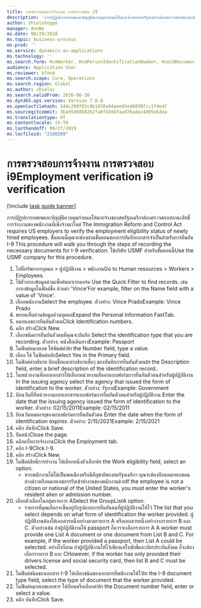 ```yaml
---
title: การตรวจสอบการจ้างงาน การตรวจสอบ i9
description: 'การปฏิรูปการอพยพและบัญญัติควบคุมกำหนดให้นายจ้างของสหรัฐอเมริกาต้องตรวจสอบสถานะสิทธิ์การจ้างงานของพนักงานที่เพิ่งจ้างมาใหม่ '
author: ShielaSogge
manager: AnnBe
ms.date: 08/29/2018
ms.topic: business-process
ms.prod: ''
ms.service: dynamics-ax-applications
ms.technology: ''
ms.search.form: HcmWorker, HcmPersonIdentificationNumber, Hcmi9Document
audience: Application User
ms.reviewer: kfend
ms.search.scope: Core, Operations
ms.search.region: Global
ms.author: shielas
ms.search.validFrom: 2016-06-30
ms.dyn365.ops.version: Version 7.0.0
ms.openlocfilehash: 544c298f83c4b1838a94aee95ed6038fcc1f4e4f
ms.sourcegitcommit: 3ba95d50b8262fa0f43d4faad76adac4d05eb3ea
ms.translationtype: HT
ms.contentlocale: th-TH
ms.lasthandoff: 09/27/2019
ms.locfileid: "2180269"
---
```

# <a name="employment-verification-i9-verification"></a><span data-ttu-id="96ee8-103">การตรวจสอบการจ้างงาน การตรวจสอบ i9</span><span class="sxs-lookup"><span data-stu-id="96ee8-103">Employment verification i9 verification</span></span>

[!include [task guide banner](../../../includes/task-guide-banner.md)]

<span data-ttu-id="96ee8-104">การปฏิรูปการอพยพและบัญญัติควบคุมกำหนดให้นายจ้างของสหรัฐอเมริกาต้องตรวจสอบสถานะสิทธิ์การจ้างงานของพนักงานที่เพิ่งจ้างมาใหม่ </span><span class="sxs-lookup"><span data-stu-id="96ee8-104">The Immigration Reform and Control Act requires US employers to verify the employment eligibility status of newly hired employees.</span></span> <span data-ttu-id="96ee8-105">ขั้นตอนนี้คุณจะต้องผ่านขั้นตอนของการบันทึกเอกสารจำเป็นสำหรับการยืนยัน I-9 </span><span class="sxs-lookup"><span data-stu-id="96ee8-105">This procedure will walk you through the steps of recording the necessary documents for I-9 verification.</span></span> <span data-ttu-id="96ee8-106">ใช้บริษัท USMF สำหรับขั้นตอนนี้</span><span class="sxs-lookup"><span data-stu-id="96ee8-106">Use the USMF company for this procedure.</span></span>

1. <span data-ttu-id="96ee8-107">ไปที่ทรัพยากรบุคคล > ผู้ปฏิบัติงาน > พนักงาน</span><span class="sxs-lookup"><span data-stu-id="96ee8-107">Go to Human resources > Workers > Employees.</span></span>
2. <span data-ttu-id="96ee8-108">ใช้ตัวกรองข้อมูลด่วนเพื่อค้นหาเรกคอร์ด </span><span class="sxs-lookup"><span data-stu-id="96ee8-108">Use the Quick Filter to find records.</span></span> <span data-ttu-id="96ee8-109">เช่น กรองข้อมูลในฟิลด์ชื่อ ด้วยค่า 'Vince'</span><span class="sxs-lookup"><span data-stu-id="96ee8-109">For example, filter on the Name field with a value of 'Vince'.</span></span>
3. <span data-ttu-id="96ee8-110">เลือกพนักงาน</span><span class="sxs-lookup"><span data-stu-id="96ee8-110">Select the employee.</span></span> <span data-ttu-id="96ee8-111">ตัวอย่าง: Vince Prado</span><span class="sxs-lookup"><span data-stu-id="96ee8-111">Example: Vince Prado</span></span>
4. <span data-ttu-id="96ee8-112">ขยายแท็บด่วนข้อมูลส่วนบุคคล</span><span class="sxs-lookup"><span data-stu-id="96ee8-112">Expand the Personal information FastTab.</span></span>
5. <span data-ttu-id="96ee8-113">หมายเลขการยืนยันตัวตน</span><span class="sxs-lookup"><span data-stu-id="96ee8-113">Click Identification numbers.</span></span>
6. <span data-ttu-id="96ee8-114">คลิก สร้าง</span><span class="sxs-lookup"><span data-stu-id="96ee8-114">Click New.</span></span>
7. <span data-ttu-id="96ee8-115">เลือกชนิดการยืนยันตัวตนที่คุณจะบันทึก </span><span class="sxs-lookup"><span data-stu-id="96ee8-115">Select the identification type that you are recording.</span></span> <span data-ttu-id="96ee8-116">ตัวอย่าง: หนังสือเดินทาง</span><span class="sxs-lookup"><span data-stu-id="96ee8-116">Example: Passport</span></span>
8. <span data-ttu-id="96ee8-117">ในฟิลด์หมายเลข ให้พิมพ์ค่า</span><span class="sxs-lookup"><span data-stu-id="96ee8-117">In the Number field, type a value.</span></span>
9. <span data-ttu-id="96ee8-118">เลือก ใช่ ในฟิลด์หลัก</span><span class="sxs-lookup"><span data-stu-id="96ee8-118">Select Yes in the Primary field.</span></span>
10. <span data-ttu-id="96ee8-119">ในฟิลด์คำอธิบาย ป้อนชื่อและคำอธิบายสั้นๆ ของบันทึกการยืนยันตัวตน</span><span class="sxs-lookup"><span data-stu-id="96ee8-119">In the Description field, enter a brief description of the identification record..</span></span>
11. <span data-ttu-id="96ee8-120">ในหน่วยงานที่ออกเอกสารให้เลือกหน่วยงานที่ออกแบบฟอร์มการยืนยันตัวตนสำหรับผู้ปฏิบัติงาน </span><span class="sxs-lookup"><span data-stu-id="96ee8-120">In the issuing agency select the agency that issued the form of identification to the worker.</span></span> <span data-ttu-id="96ee8-121">ตัวอย่าง: รัฐบาล</span><span class="sxs-lookup"><span data-stu-id="96ee8-121">Example: Government</span></span>
12. <span data-ttu-id="96ee8-122">ป้อนวันที่ที่หน่วยงานออกเอกสารแบบฟอร์มการยืนยันตัวตนสำหรับผู้ปฏิบัติงาน </span><span class="sxs-lookup"><span data-stu-id="96ee8-122">Enter the date that the issuing agency issued the form of identification to the worker.</span></span> <span data-ttu-id="96ee8-123">ตัวอย่าง: 02/15/2011</span><span class="sxs-lookup"><span data-stu-id="96ee8-123">Example: 02/15/2011</span></span>
13. <span data-ttu-id="96ee8-124">ป้อนวันหมดอายุของแบบฟอร์มการยืนยันตัวตน </span><span class="sxs-lookup"><span data-stu-id="96ee8-124">Enter the date when the form of identification expires.</span></span> <span data-ttu-id="96ee8-125">ตัวอย่าง: 2/15/2021</span><span class="sxs-lookup"><span data-stu-id="96ee8-125">Example: 2/15/2021</span></span>
14. <span data-ttu-id="96ee8-126">คลิก บันทึก</span><span class="sxs-lookup"><span data-stu-id="96ee8-126">Click Save.</span></span>
15. <span data-ttu-id="96ee8-127">ปิดหน้า</span><span class="sxs-lookup"><span data-stu-id="96ee8-127">Close the page.</span></span>
16. <span data-ttu-id="96ee8-128">คลิกแท็บการจ้างงาน</span><span class="sxs-lookup"><span data-stu-id="96ee8-128">Click the Employment tab.</span></span>
17. <span data-ttu-id="96ee8-129">คลิก I-9</span><span class="sxs-lookup"><span data-stu-id="96ee8-129">Click I-9.</span></span>
18. <span data-ttu-id="96ee8-130">คลิก สร้าง</span><span class="sxs-lookup"><span data-stu-id="96ee8-130">Click New.</span></span>
19. <span data-ttu-id="96ee8-131">ในฟิลด์สิทธิ์การทำงาน ให้เลือกหนึ่งตัวเลือก</span><span class="sxs-lookup"><span data-stu-id="96ee8-131">In the Work eligibility field, select an option.</span></span>
    * <span data-ttu-id="96ee8-132">หากพนักงานไม่ได้เป็นพลเมืองหรือมีสัญชาติของสหรัฐอเมริกา คุณจะต้องป้อนหมายเลขคนต่างด้าวหรือหมายเลขการรับเข้าทำงานของพนักงานด้วย</span><span class="sxs-lookup"><span data-stu-id="96ee8-132">If the employee is not a citizen or national of the United States, you must enter the worker's resident alien or admission number.</span></span>  
20. <span data-ttu-id="96ee8-133">เลือกตัวเลือกในกลุ่มรายการ A</span><span class="sxs-lookup"><span data-stu-id="96ee8-133">Select the GroupListA option.</span></span>
    * <span data-ttu-id="96ee8-134">รายการที่คุณเลือกจะขึ้นอยู่กับรูปแบบการยืนยันตนที่ผู้ปฏิบัติงานให้ไว้ </span><span class="sxs-lookup"><span data-stu-id="96ee8-134">The list that you select depends on what form of identification the worker provided.</span></span> <span data-ttu-id="96ee8-135">ผู้ปฏิบัติงานต้องให้เอกสารหนึ่งอย่างตามรายการ A หรือเอกสารหนึ่งอย่างจากรายการ B และ C. ตัวอย่างเช่น ถ้าผู้ปฏิบัติงานให้ passport ก็ควรจะเลือกรายการ A </span><span class="sxs-lookup"><span data-stu-id="96ee8-135">A worker must provide one List A document or one document from List B and C. For example, if the worker provided a passport, then List A could be selected.</span></span> <span data-ttu-id="96ee8-136">อย่างไรก็ตาม ถ้าผู้ปฏิบัติงานให้ไว้เพียงแค่ใบขับขี่และบัตรประกันสังคม ก็จะต้องเลือกรายการ B และ C</span><span class="sxs-lookup"><span data-stu-id="96ee8-136">However, if the worker has only provided their drivers license and social security card, then list B and C must be selected.</span></span>  
21. <span data-ttu-id="96ee8-137">ในฟิลด์ชนิดของเอกสาร I-9 ให้เลือกชนิดของเอกสารที่พนักงานให้ไว้</span><span class="sxs-lookup"><span data-stu-id="96ee8-137">In the I-9 document type field, select the type of document that the worker provided.</span></span>
22. <span data-ttu-id="96ee8-138">ในฟิลด์หมายเลขเอกสาร ให้ป้อนหรือเลือกค่า</span><span class="sxs-lookup"><span data-stu-id="96ee8-138">In the Document number field, enter or select a value.</span></span>
23. <span data-ttu-id="96ee8-139">คลิก บันทึก</span><span class="sxs-lookup"><span data-stu-id="96ee8-139">Click Save.</span></span>


